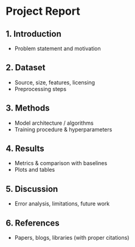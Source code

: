 # Project Report

## 1. Introduction
- Problem statement and motivation

## 2. Dataset
- Source, size, features, licensing
- Preprocessing steps

## 3. Methods
- Model architecture / algorithms
- Training procedure & hyperparameters

## 4. Results
- Metrics & comparison with baselines
- Plots and tables

## 5. Discussion
- Error analysis, limitations, future work

## 6. References
- Papers, blogs, libraries (with proper citations)
